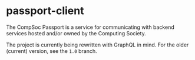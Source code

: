 # passport-client

The CompSoc Passport is a service for communicating with backend services hosted and/or owned by the Computing Society.

The project is currently being rewritten with GraphQL in mind.
For the older (current) version, see the `1.0` branch.
